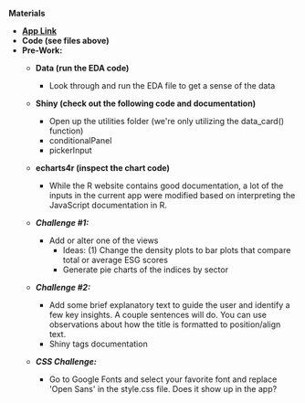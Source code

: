 **Materials**

- [**App Link**](https://reason.shinyapps.io/esg_data_app/)
- **Code (see files above)**
- **Pre-Work:**
  - **Data (run the EDA code)**
    - Look through and run the EDA file to get a sense of the data
  - **Shiny (check out the following code and documentation)**
    - Open up the utilities folder (we&#39;re only utilizing the data\_card() function)
    - conditionalPanel
    - pickerInput
  - **echarts4r (inspect the chart code)**
    - While the R website contains good documentation, a lot of the inputs in the current app were modified based on interpreting the JavaScript documentation in R.
    
  - ***Challenge #1:***
    - Add or alter one of the views
      - Ideas: (1) Change the density plots to bar plots that compare total or average ESG scores
      - Generate pie charts of the indices by sector
  - ***Challenge #2:***
    - Add some brief explanatory text to guide the user and identify a few key insights. A couple sentences will do. You can use observations about how the title is formatted to position/align text.
    - Shiny tags documentation
  - ***CSS Challenge:***
    - Go to Google Fonts and select your favorite font and replace &#39;Open Sans&#39; in the style.css file. Does it show up in the app?
